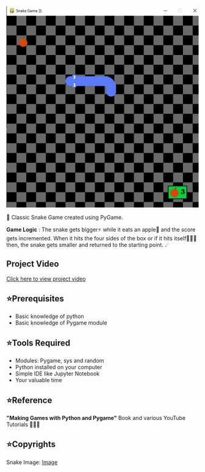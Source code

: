 ![image](https://github.com/Ganeshuthiravasagam/Snake-Game/blob/main/Sanke%20Game.jpeg)

🐍 Classic Snake Game created using PyGame.

**Game Logic** : The snake gets bigger⚡ while it eats an apple🍎 and the score gets incremented. When it hits the four sides of the box or if it hits itself🤦🏽‍♂️ then, the snake gets smaller and returned to the starting point. ☄

## Project Video
[Click here to view project video](https://www.linkedin.com/feed/update/urn:li:activity:6764463019834654720/)

## ⭐Prerequisites
- Basic knowledge of python
- Basic knowledge of Pygame module

## ⭐Tools Required
- Modules: Pygame, sys and random 
- Python installed on your computer
- Simple IDE like Jupyter Notebook
- Your valuable time

## ⭐Reference
**"Making Games with Python and Pygame"** Book and various YouTube Tutorials 👩🏽‍🏫

## ⭐Copyrights
Snake Image: [Image](https://github.com/clear-code-projects)
